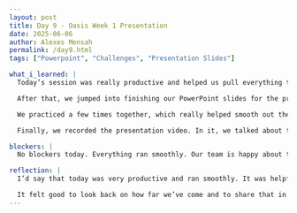 ```yaml
---
layout: post
title: Day 9 - Oasis Week 1 Presentation
date: 2025-06-06
author: Alexes Mensah
permalink: /day9.html
tags: ["Powerpoint", "Challenges", "Presentation Slides"]

what_i_learned: |
  Today’s session was really productive and helped us pull everything together. We started by going over the plan for next week what steps we’ll need to take and how we should approach them as a team.

  After that, we jumped into finishing our PowerPoint slides for the presentation video. Everyone focused on their sections. Once the slides were finalized, we took time to assign roles. Each of us chose a slide or specific part to talk about during the recording, and we made sure everyone felt confident with what they were presenting.

  We practiced a few times together, which really helped smooth out the flow of the presentation. Along the way, we made some small tweaks—adjusting slide layouts, rewording certain points, and improving how we explained our challenges and accomplishments.

  Finally, we recorded the presentation video. In it, we talked about the challenges we’ve faced so far, what we’ve accomplished as a group, and what we’re excited to work on next.

blockers: |
  No blockers today. Everything ran smoothly. Our team is happy about today.

reflection: | 
  I’d say that today was very productive and ran smoothly. It was helpful to talk through things in advance so that we all feel more prepared and aligned moving forward. It was nice to see how much effort each person was putting into making the slides look clean, professional, and engaging. It felt very collaborative, and we were all supportive of each other in making it the best it could be. 

  It felt good to look back on how far we’ve come and to share that in a way that reflects our teamwork and growth. The whole experience reminded me how important planning is when working on a real-world project like this, and how rewarding it is to see your hard work come together in a final product.
---
```

